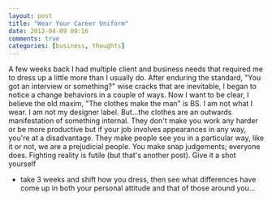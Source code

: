 ```yaml
---
layout: post
title: "Wear Your Career Uniform"
date: 2012-04-09 08:16
comments: true
categories: [business, thoughts]
---
```

A few weeks back I had multiple client and business needs that required me to dress up a little more than I usually do.
After enduring the standard, "You got an interview or something?" wise cracks that are inevitable, I began to notice
a change behaviors in a couple of ways. Now I want to be clear, I believe the old maxim, "The clothes make the man" is BS. I am not what I wear. I am not my designer label. But...the clothes are an outwards manifestation of something
internal. They don't make you work any harder or be more productive but if your job involves appearances in any way,
you're at a disadvantage. They make people see you in a particular way, like it or not, we are a prejudicial people.
You make snap judgements; everyone does. Fighting reality is futile (but that's another post). Give it a shot yourself
- take 3 weeks and shift how you dress, then see what differences have come up in both your personal attitude and that
  of those around you...
